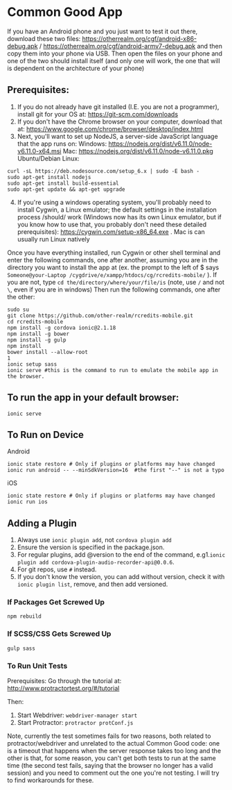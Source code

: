 # Common Good App

If you have an Android phone and you just want to test it out there, download these two files: https://otherrealm.org/cgf/android-x86-debug.apk / https://otherrealm.org/cgf/android-armv7-debug.apk and then copy them into your phone via USB.  Then open the files on your phone and one of the two should install itself (and only one will work, the one that will is dependent on the architecture of your phone)

## Prerequisites:
1.	If you do not already have git installed (I.E. you are not a programmer), install git for your OS at: https://git-scm.com/downloads 
2.	If you don't have the Chrome browser on your computer, download that at: https://www.google.com/chrome/browser/desktop/index.html
3.	Next, you'll want to set up NodeJS, a server-side JavaScript language that the app runs on:
Windows: https://nodejs.org/dist/v6.11.0/node-v6.11.0-x64.msi
Mac: https://nodejs.org/dist/v6.11.0/node-v6.11.0.pkg
Ubuntu/Debian Linux: 
```
curl -sL https://deb.nodesource.com/setup_6.x | sudo -E bash -
sudo apt-get install nodejs
sudo apt-get install build-essential
sudo apt-get update && apt-get upgrade
```
4.	If you're using a windows operating system, you'll probably need to install Cygwin, a Linux emulator; the default settings in the installation process /should/ work (Windows now has its own Linux emulator, but if you know how to use that, you probably don't need these detailed prerequisites): https://cygwin.com/setup-x86_64.exe .  Mac is can usually run Linux natively



Once you have everything installed, run Cygwin or other shell terminal and enter the following commands, one after another, assuming you are in the directory you want to install the app at (ex. the prompt to the left of $ says `Someone@your-Laptop /cygdrive/e/xampp/htdocs/cg/rcredits-mobile/` ).  If you are not, type `cd the/directory/where/your/file/is` (note, use `/` and not `\`, even if you are in windows)
Then run the following commands, one after the other:


```
sudo su
git clone https://github.com/other-realm/rcredits-mobile.git
cd rcredits-mobile
npm install -g cordova ionic@2.1.18
npm install -g bower
npm install -g gulp
npm install
bower install --allow-root
1
ionic setup sass
ionic serve #this is the command to run to emulate the mobile app in the browser.
```

## To run the app in your default browser:
```
ionic serve
```
## To Run on Device
Android
```
ionic state restore # Only if plugins or platforms may have changed
ionic run android -- --minSdkVersion=16  #the first "--" is not a typo
```

iOS
```
ionic state restore # Only if plugins or platforms may have changed
ionic run ios
```
## Adding a Plugin


1. Always use `ionic plugin add`, not `cordova plugin add`
2. Ensure the version is specified in the package.json.
3. For regular plugins, add @version to the end of the command, e.g1.`ionic plugin add cordova-plugin-audio-recorder-api@0.0.6`.
4. For git repos, use `#` instead.
5. If you don't know the version, you can add without version, check it with `ionic plugin list`, remove, and then add versioned.



### If Packages Get Screwed Up

`npm rebuild`

### If SCSS/CSS Gets Screwed Up

`gulp sass`

### To Run Unit Tests

Prerequisites:
Go through the tutorial at: http://www.protractortest.org/#/tutorial

Then:
1. Start Webdriver:
`webdriver-manager start`
2. Start Protractor:
`protractor protConf.js`


Note, currently the test sometimes fails for two reasons, both related to protractor/webdriver and unrelated to the actual Common Good code: one is a timeout that happens when the server response takes too long and the other is that, for some reason, you can't get both tests to run at the same time (the second test fails, saying that the browser no longer has a valid session) and you need to comment out the one you're not testing.  I will try to find workarounds for these.

